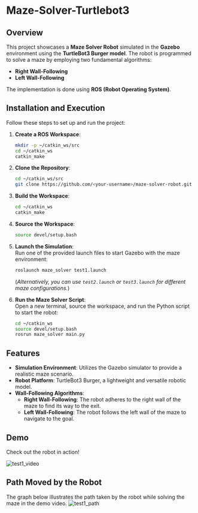 # Maze-Solver-Turtlebot3

## Overview  

This project showcases a **Maze Solver Robot** simulated in the **Gazebo** environment using the **TurtleBot3 Burger model**. The robot is programmed to solve a maze by employing two fundamental algorithms:  

- **Right Wall-Following**  
- **Left Wall-Following**  

The implementation is done using **ROS (Robot Operating System)**.

## Installation and Execution  

Follow these steps to set up and run the project:  

1. **Create a ROS Workspace**:  
   ```bash  
   mkdir -p ~/catkin_ws/src  
   cd ~/catkin_ws  
   catkin_make  
   ```  

2. **Clone the Repository**:  
   ```bash  
   cd ~/catkin_ws/src  
   git clone https://github.com/<your-username>/maze-solver-robot.git  
   ```  

3. **Build the Workspace**:  
   ```bash  
   cd ~/catkin_ws  
   catkin_make  
   ```  

4. **Source the Workspace**:  
   ```bash  
   source devel/setup.bash  
   ```  

5. **Launch the Simulation**:  
   Run one of the provided launch files to start Gazebo with the maze environment:  
   ```bash  
   roslaunch maze_solver test1.launch  
   ```  
   (*Alternatively, you can use `test2.launch` or `test3.launch` for different maze configurations.*)  

6. **Run the Maze Solver Script**:  
   Open a new terminal, source the workspace, and run the Python script to start the robot:  
   ```bash  
   cd ~/catkin_ws  
   source devel/setup.bash  
   rosrun maze_solver main.py  
   ```  

## Features  

- **Simulation Environment**: Utilizes the Gazebo simulator to provide a realistic maze scenario.  
- **Robot Platform**: TurtleBot3 Burger, a lightweight and versatile robotic model.  
- **Wall-Following Algorithms**:  
  - **Right Wall-Following**: The robot adheres to the right wall of the maze to find its way to the exit.  
  - **Left Wall-Following**: The robot follows the left wall of the maze to navigate to the goal.  

## Demo  

Check out the robot in action! 

![test1_video](https://github.com/user-attachments/assets/6c143523-8f9d-4739-8b6b-ce02d9c9609e)



## Path Moved by the Robot

The graph below illustrates the path taken by the robot while solving the maze in the demo video.
![test1_path](https://github.com/user-attachments/assets/afc5b03b-3116-4e2e-9b61-6863e17e3bbc)

